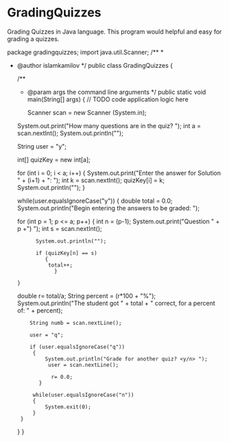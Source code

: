 # GradingQuizzes
Grading Quizzes in Java language. This program would helpful and easy for grading a quizzes. 


package gradingquizzes;
import java.util.Scanner;
/**
 *
 * @author islamkamilov
 */
public class GradingQuizzes {

    /**
     * @param args the command line arguments
     */
    public static void main(String[] args) {
        // TODO code application logic here
        
     	Scanner scan = new Scanner (System.in);

   	System.out.print("How many questions are in the quiz? ");
    	int a = scan.nextInt();
 	System.out.println("");

  	String user = "y";

  	int[] quizKey = new int[a];

 	for (int i = 0; i < a; i++)
        {
       	    System.out.print("Enter the answer for Solution " + (i+1) + ": ");
       	    int k = scan.nextInt();
       	    quizKey[i] = k;
       	    System.out.println("");
       }
	
  	while(user.equalsIgnoreCase("y"))
        {
            double total = 0.0;
	    System.out.println("Begin entering the answers to be graded: ");
        	
	  for (int p = 1; p <= a; p++)
         {
             int n = (p-1);
             System.out.print("Question " + p +") ");
             int s = scan.nextInt();

             System.out.println("");

             if (quizKey[n] == s)
               	{
                 total++;
                   }

       }
          	  

	double r= total/a;
           String percent = (r*100 + "%");
           System.out.println("The student got " + total + " correct, for a percent of: " + percent);

           String numb = scan.nextLine();

           user = "q";

           if (user.equalsIgnoreCase("q"))
            {
                System.out.println("Grade for another quiz? <y/n> ");
                 user = scan.nextLine();

                  r= 0.0;
              }

            while(user.equalsIgnoreCase("n"))
            {
                System.exit(0);
            }
        }
    }
}
